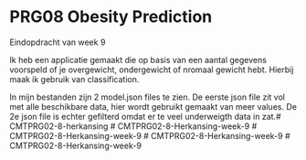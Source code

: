 # PRG08 Obesity Prediction
Eindopdracht van week 9

Ik heb een applicatie gemaakt die op basis van een aantal gegevens voorspeld of je overgewicht, ondergewicht of nromaal gewicht hebt.
Hierbij maak ik gebruik van classification.

In mijn bestanden zijn 2 model.json files te zien.
De eerste json file zit vol met alle beschikbare data, hier wordt gebruikt gemaakt van meer values.
De 2e json file is echter gefilterd omdat er te veel underweigth data in zat.#   C M T P R G 0 2 - 8 - h e r k a n s i n g  
 #   C M T P R G 0 2 - 8 - H e r k a n s i n g - w e e k - 9  
 #   C M T P R G 0 2 - 8 - H e r k a n s i n g - w e e k - 9  
 #   C M T P R G 0 2 - 8 - H e r k a n s i n g - w e e k - 9  
 #   C M T P R G 0 2 - 8 - H e r k a n s i n g - w e e k - 9  
 